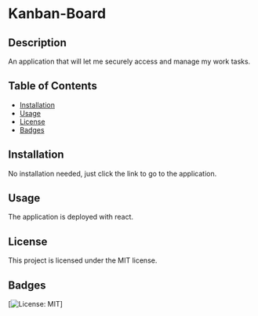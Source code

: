 # Kanban-Board

## Description

An application that will let me securely access and manage my work tasks.

## Table of Contents

- [Installation](#installation)
- [Usage](#usage)
- [License](#license)
- [Badges](#badges)

## Installation

No installation needed, just click the link to go to the application.

## Usage

The application is deployed with react.

## License

This project is licensed under the MIT license.

## Badges

[![License: MIT](https://img.shields.io/badge/License-MIT-yellow.svg)]